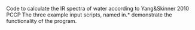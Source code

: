 Code to calculate the IR spectra of water according to Yang&Skinner 2010 PCCP
The three example input scripts, named in.* demonstrate the functionality of the program.
